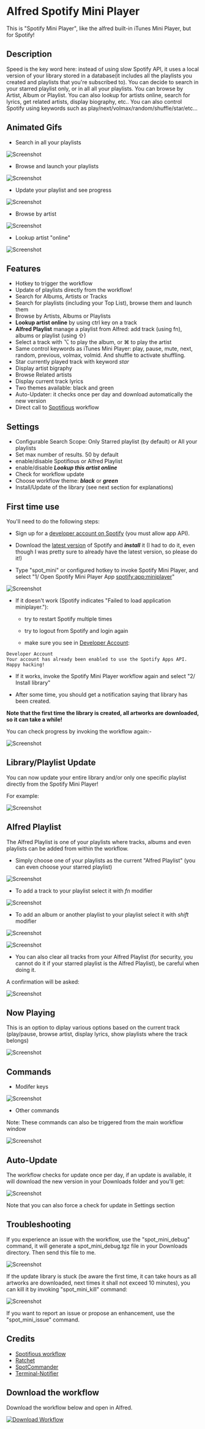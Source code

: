 # Alfred Spotify Mini Player


This is "Spotify Mini Player", like the alfred built-in iTunes Mini Player, but for Spotify!

## Description

Speed is the key word here: instead of using slow Spotify API, it uses a local version of your library stored in a database(it includes all the playlists you created and playlists that you're subscribed to). You can decide to search in your starred playlist only, or in all all your playlists. You can browse by Artist, Album or Playlist. You can also lookup for artists online, search for lyrics, get related artists, display biography, etc..
You can also control Spotify using keywords such as play/next/volmax/random/shuffle/star/etc...

## Animated Gifs

* Search in all your playlists

![Screenshot](http://d.pr/i/MeWd+.gif)

* Browse and launch your playlists

![Screenshot](http://d.pr/i/ECCf+.gif)

* Update your playlist and see progress

![Screenshot](http://d.pr/i/uSB4+.gif)

* Browse by artist

![Screenshot](http://d.pr/i/QJU1+.gif)

* Lookup artist "online"

![Screenshot](http://d.pr/i/y1Wb+.gif)

## Features

* Hotkey to trigger the workflow
* Update of playlists directly from the workflow!
* Search for Albums, Artists or Tracks
* Search for playlists (including your Top List), browse them and launch them
* Browse by Artists, Albums or Playlists
* **Lookup artist online** by using ctrl key on a track
* **Alfred Playlist** manage a playlist from Alfred: add track (using fn), albums or playlist (using ⇧)
* Select a track with ⌥ to play the album, or ⌘ to play the artist
* Same control keywords as iTunes Mini Player: play, pause, mute, next, random, previous, volmax, volmid. And shuffle to activate shuffling.
* Star currently played track with keyword *star*
* Display artist bigraphy
* Browse Related artists
* Display current track lyrics
* Two themes available: black and green
* Auto-Updater: it checks once per day and download automatically the new version
* Direct call to [Spotifious](http://www.alfredforum.com/topic/1644-spotifious-a-natural-spotify-controller-for-alfred) workflow

## Settings

* Configurable Search Scope: Only Starred playlist (by default) or All your playlists
* Set max number of results. 50 by default
* enable/disable Spotifious or Alfred Playlist
* enable/disable ***Lookup this artist online***
* Check for workflow update
* Choose workflow theme: ***black*** or ***green***
* Install/Update of the library (see next section for explanations)

## First time use

You'll need to do the following steps:

* Sign up for a [developer account on Spotify](https://developer.spotify.com/technologies/apps/#developer-account) (you must allow app API).

* Download the [latest version](https://www.spotify.com/fr/download/mac/) of Spotify and ***install*** it (I had to do it, even though I was pretty sure to already have the latest version, so please do it!)

* Type "spot_mini" or configured hotkey to invoke Spotify Mini Player, and select "1/ Open Spotify Mini Player App <spotify:app:miniplayer>" 

![Screenshot](http://d.pr/i/ssf0+.png)

* If it doesn't work (Spotify indicates "Failed to load application miniplayer."):

  * try to restart Spotify multiple times
  
  * try to logout from Spotify and login again
  
  * make sure you see in [Developer Account](https://developer.spotify.com/technologies/apps/):

```  
Developer Account
Your account has already been enabled to use the Spotify Apps API. Happy hacking!
```

* If it works, invoke the Spotify Mini Player workflow again and select "2/ Install library"

* After some time, you should get a notification saying that library has been created.

**Note that the first time the library is created, all artworks are downloaded, so it can take a while!**

You can check progress by invoking the workflow again:-

![Screenshot](http://d.pr/i/5wQt+.png)


## Library/Playlist Update

You can now update your entire library and/or only one specific playlist directly from the Spotify Mini Player!

For example:

![Screenshot](http://d.pr/i/TcpN+.png)

## Alfred Playlist

The Alfred Playlist is one of your playlists where tracks, albums and even playlists can be added from within the workflow.

* Simply choose one of your playlists as the current "Alfred Playlist" (you can even choose your starred playlist)

![Screenshot](http://d.pr/i/1lVo+.png)

* To add a track to your playlist select it with *fn* modifier

![Screenshot](http://d.pr/i/9TZ0+.png)

* To add an album or another playlist to your playlist select it with *shift* modifier

![Screenshot](http://d.pr/i/Zmow+.png)

![Screenshot](http://d.pr/i/nJGw+.png)

* You can also clear all tracks from your Alfred Playlist (for security, you cannot do it if your starred playlist is the Alfred Playlist), be careful when doing it. 

A confirmation will be asked:

![Screenshot](http://d.pr/i/xUFE+.png)


## Now Playing

This is an option to diplay various options based on the current track (play/pause, browse artist, display lyrics, show playlists where the track belongs)

![Screenshot](http://d.pr/i/ldgN+.png)

## Commands

* Modifer keys

![Screenshot](http://d.pr/i/RBqX+.png)

* Other commands

Note: These commands can also be triggered from the main workflow window

![Screenshot](http://d.pr/i/DVSn+.png)


## Auto-Update

The workflow checks for update once per day, if an update is available, it will download the new version in your Downloads folder and you'll get:

![Screenshot](http://d.pr/i/yLGp+.png)

Note that you can also force a check for update in Settings section


## Troubleshooting

If you experience an issue with the workflow, use the "spot_mini_debug" command, it will generate a spot_mini_debug.tgz file in your Downloads directory. Then send this file to me.

![Screenshot](http://d.pr/i/4zSE+.png)

If the update library is stuck (be aware the first time, it can take hours as all artworks are downloaded, next times it shall not exceed 10 minutes), you can kill it by invoking "spot_mini_kill" command:

![Screenshot](http://d.pr/i/q8Rs+.png)

If you want to report an issue or propose an enhancement, use the "spot_mini_issue" command.

## Credits

* [Spotifious workflow](https://github.com/citelao/Spotify-for-Alfred)
* [Ratchet](http://socketo.me)
* [SpotCommander](https://github.com/olejon/spotcommander)
* [Terminal-Notifier](https://github.com/alloy/terminal-notifier)


## Download the workflow

Download the workflow below and open in Alfred.

[![Download Workflow](https://raw.github.com/vdesabou/alfred-spotify-mini-player/master/images/alfred-workflow-icon.png)](https://github.com/packal/repository/raw/master/com.vdesabou.spotify.mini.player/spotifyminiplayer.alfredworkflow)

